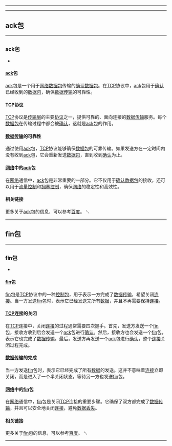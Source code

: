 # 
___
___
## ack包
___
## 
### ack包
- 
#### [ack](https://zh.wikipedia.org/wiki/ack)包

[ack](https://zh.wikipedia.org/wiki/ack)包是一个用于[网络](https://zh.wikipedia.org/wiki/网络)[数据包](https://zh.wikipedia.org/wiki/数据包)传输的[确认](https://zh.wikipedia.org/wiki/确认)[数据包](https://zh.wikipedia.org/wiki/数据包)。在[TCP](https://zh.wikipedia.org/wiki/TCP)协议中，[ack](https://zh.wikipedia.org/wiki/ack)包用于[确认](https://zh.wikipedia.org/wiki/确认)已经收到的[数据包](https://zh.wikipedia.org/wiki/数据包)，确保[数据传输](https://zh.wikipedia.org/wiki/数据传输)的可靠性。

#### [TCP](https://zh.wikipedia.org/wiki/TCP)协议

[TCP](https://zh.wikipedia.org/wiki/TCP)协议是[传输层](https://zh.wikipedia.org/wiki/传输层)的主要[协议](https://zh.wikipedia.org/wiki/协议)之一，提供可靠的、面向连接的[数据传输](https://zh.wikipedia.org/wiki/数据传输)服务。每个[数据包](https://zh.wikipedia.org/wiki/数据包)在传输过程中都会被[确认](https://zh.wikipedia.org/wiki/确认)，这就是[ack](https://zh.wikipedia.org/wiki/ack)包的作用。

#### [数据传输](https://zh.wikipedia.org/wiki/数据传输)的可靠性

通过使用[ack](https://zh.wikipedia.org/wiki/ack)包，[TCP](https://zh.wikipedia.org/wiki/TCP)协议能够确保[数据包](https://zh.wikipedia.org/wiki/数据包)的可靠传输。如果发送方在一定时间内没有收到[ack](https://zh.wikipedia.org/wiki/ack)包，它会重新发送[数据包](https://zh.wikipedia.org/wiki/数据包)，直到收到[确认](https://zh.wikipedia.org/wiki/确认)为止。

#### [网络](https://zh.wikipedia.org/wiki/网络)中的[ack](https://zh.wikipedia.org/wiki/ack)包

在[网络](https://zh.wikipedia.org/wiki/网络)通信中，[ack](https://zh.wikipedia.org/wiki/ack)包是非常重要的一部分。它不仅用于[确认](https://zh.wikipedia.org/wiki/确认)[数据包](https://zh.wikipedia.org/wiki/数据包)的接收，还可以用于[流量控制](https://zh.wikipedia.org/wiki/流量控制)和[拥塞控制](https://zh.wikipedia.org/wiki/拥塞控制)，确保[网络](https://zh.wikipedia.org/wiki/网络)的稳定性和高效性。

#### 相关链接

更多关于[ack](https://zh.wikipedia.org/wiki/ack)包的信息，可以参考[百度](http://www.baidu.com)。
␃
___
## fin包
___
## 
### fin包
- 
#### [fin](https://zh.wikipedia.org/wiki/fin)包

[fin](https://zh.wikipedia.org/wiki/fin)包是[TCP](https://zh.wikipedia.org/wiki/TCP)协议中的一种[控制包](https://zh.wikipedia.org/wiki/控制包)，用于表示一方完成了[数据传输](https://zh.wikipedia.org/wiki/数据传输)，希望关闭[连接](https://zh.wikipedia.org/wiki/连接)。当一方发送[fin](https://zh.wikipedia.org/wiki/fin)包时，表示它已经发送完所有[数据](https://zh.wikipedia.org/wiki/数据)，并且不再需要保持[连接](https://zh.wikipedia.org/wiki/连接)。

#### [TCP](https://zh.wikipedia.org/wiki/TCP)连接的关闭

在[TCP](https://zh.wikipedia.org/wiki/TCP)连接中，关闭[连接](https://zh.wikipedia.org/wiki/连接)的过程通常需要四次握手。首先，发送方发送一个[fin](https://zh.wikipedia.org/wiki/fin)包，接收方收到后会发送一个[ack](https://zh.wikipedia.org/wiki/ack)包进行[确认](https://zh.wikipedia.org/wiki/确认)。然后，接收方也会发送一个[fin](https://zh.wikipedia.org/wiki/fin)包，表示它也完成了[数据传输](https://zh.wikipedia.org/wiki/数据传输)。最后，发送方再发送一个[ack](https://zh.wikipedia.org/wiki/ack)包进行[确认](https://zh.wikipedia.org/wiki/确认)，整个[连接](https://zh.wikipedia.org/wiki/连接)关闭过程完成。

#### [数据传输](https://zh.wikipedia.org/wiki/数据传输)的完成

当一方发送[fin](https://zh.wikipedia.org/wiki/fin)包时，表示它已经完成了所有[数据](https://zh.wikipedia.org/wiki/数据)的发送。这并不意味着[连接](https://zh.wikipedia.org/wiki/连接)立即关闭，而是进入了一个半关闭状态，等待另一方也发送[fin](https://zh.wikipedia.org/wiki/fin)包。

#### [网络](https://zh.wikipedia.org/wiki/网络)中的[fin](https://zh.wikipedia.org/wiki/fin)包

在[网络](https://zh.wikipedia.org/wiki/网络)通信中，[fin](https://zh.wikipedia.org/wiki/fin)包是关闭[TCP](https://zh.wikipedia.org/wiki/TCP)连接的重要步骤。它确保了双方都完成了[数据传输](https://zh.wikipedia.org/wiki/数据传输)，并且可以安全地关闭[连接](https://zh.wikipedia.org/wiki/连接)，避免[数据丢失](https://zh.wikipedia.org/wiki/数据丢失)。

#### 相关链接

更多关于[fin](https://zh.wikipedia.org/wiki/fin)包的信息，可以参考[百度](http://www.baidu.com)。
␃
___

